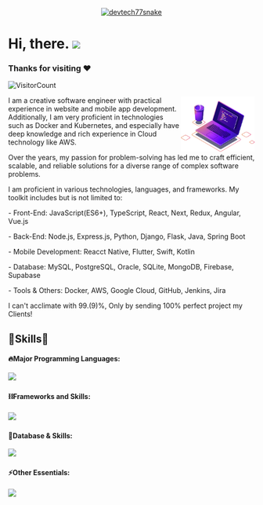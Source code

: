 <p align="center">
  <a href="#"><img src="https://readme-typing-svg.herokuapp.com?font=Architects+Daughter&size=30&duration=3000&pause=800&color=1BCDFF&center=true&vCenter=true&random=false&width=600&height=60&lines=Welcome+to+my+Github+Profile!;Senior+Web+Developer;Android+%26+iOS+App+Developer;Especially+Backend+Development" alt="devtech77snake" /></a>
</p>

<!-- Short Introduction -->

<h1 align = "left">
  Hi, there. <img src="https://github.com/devtech77snake/devtech77snake/blob/main/wave.gif" width="30" />
  
  ### Thanks for visiting :heart:
  ![VisitorCount](https://profile-counter.glitch.me/devtech77snake/count.svg)
  &emsp;
  
</h1>

<p><img align="right" width="30%" src="computer-illustration.png" alt="devtech77snake" /></p>

<p>I am a creative software engineer with practical experience in website and mobile app development. Additionally, I am very proficient in technologies such as Docker and Kubernetes, and especially have deep knowledge and rich experience in Cloud technology like AWS.</p>
<p>Over the years, my passion for problem-solving has led me to craft efficient, scalable, and reliable solutions for a diverse range of complex software problems.</p>
<p>I am proficient in various technologies, languages, and frameworks. My toolkit includes but is not limited to:</p>
<p>- Front-End: JavaScript(ES6+), TypeScript, React, Next, Redux, Angular, Vue.js</p>
<p>- Back-End: Node.js, Express.js, Python, Django, Flask, Java, Spring Boot</p>
<p>- Mobile Development: Reacct Native, Flutter, Swift, Kotlin</p>
<p>- Database: MySQL, PostgreSQL, Oracle, SQLite, MongoDB, Firebase, Supabase</p>
<p>- Tools & Others: Docker, AWS, Google Cloud, GitHub, Jenkins, Jira</p>
<p>I can't acclimate with 99.(9)%, Only by sending 100% perfect project my Clients!</p>
<p></p>

<!-- Skills Section -->
<h2 align="left">🚀Skills🚀</h2>

<div>

<!-- Languages -->

#### 🔥Major Programming Languages:

  <div align="left">
    <img src="https://skillicons.dev/icons?i=c,cs,cpp,html,css,sass,js,jquery,ts,threejs,php,py,dotnet,go,ruby,solidity,java,swift,kotlin" />
  </div>

<!-- Libraries and Frameworks -->

#### ⛓️Frameworks and Skills:

  <div align="left">      
    <img src="https://skillicons.dev/icons?i=bootstrap,tailwind,materialui,react,redux,nextjs,vue,nuxtjs,angular,nodejs,express,django,flask,laravel,symfony,rails,svelte,rust,nestjs,flutter,hibernate,spring,figma,webflow,wordpress,pytorch,tensorflow" />
  </div>

<!-- Databases -->

#### 🧵Database & Skills:

  <div align="left">      
    <img src="https://skillicons.dev/icons?i=mysql,postgres,sqlite,mongodb,graphql,firebase,supabase,redis,postman" />
  </div>

<!-- Tools and Technologies -->

#### ⚡️Other Essentials:

  <div align="left">      
    <img src="https://skillicons.dev/icons?i=git,gitlab,github,powershell,linux,docker,kubernetes,nginx,heroku,netlify,vercel,cloudflare,aws,gcp,ai,bots" />
  </div>
</div>
